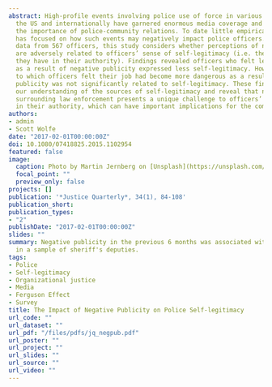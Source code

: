 ```yaml
---
abstract: High-profile events involving police use of force in various cities throughout
  the US and internationally have garnered enormous media coverage and demonstrated
  the importance of police-community relations. To date little empirical attention
  has focused on how such events may negatively impact police officers. Using survey
  data from 567 officers, this study considers whether perceptions of negative publicity
  are adversely related to officers’ sense of self-legitimacy (i.e. the confidence
  they have in their authority). Findings revealed officers who felt less motivated
  as a result of negative publicity expressed less self-legitimacy. However, the degree
  to which officers felt their job had become more dangerous as a result of negative
  publicity was not significantly related to self-legitimacy. These findings increase
  our understanding of the sources of self-legitimacy and reveal that negative publicity
  surrounding law enforcement presents a unique challenge to officers’ confidence
  in their authority, which can have important implications for the community.
authors:
- admin
- Scott Wolfe
date: "2017-02-01T00:00:00Z"
doi: 10.1080/07418825.2015.1102954
featured: false
image:
  caption: Photo by Martin Jernberg on [Unsplash](https://unsplash.com/photos/Bl9Fvf0xB-0)
  focal_point: ""
  preview_only: false
projects: []
publication: '*Justice Quarterly*, 34(1), 84-108'
publication_short: 
publication_types:
- "2"
publishDate: "2017-02-01T00:00:00Z"
slides: ""
summary: Negative publicity in the previous 6 months was associated with lower self-legitimacy
  in a sample of sheriff's deputies.
tags:
- Police
- Self-legitimacy
- Organizational justice
- Media
- Ferguson Effect
- Survey
title: The Impact of Negative Publicity on Police Self-legitimacy
url_code: ""
url_dataset: ""
url_pdf: "/files/pdfs/jq_negpub.pdf"
url_poster: ""
url_project: ""
url_slides: ""
url_source: ""
url_video: ""
---
```


